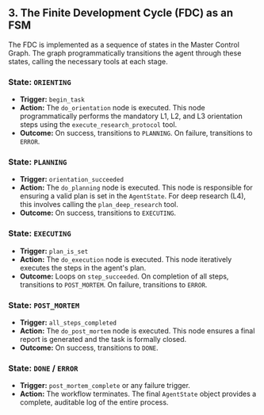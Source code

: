 ## 3. The Finite Development Cycle (FDC) as an FSM

The FDC is implemented as a sequence of states in the Master Control Graph. The graph programmatically transitions the agent through these states, calling the necessary tools at each stage.

### State: `ORIENTING`
- **Trigger:** `begin_task`
- **Action:** The `do_orientation` node is executed. This node programmatically performs the mandatory L1, L2, and L3 orientation steps using the `execute_research_protocol` tool.
- **Outcome:** On success, transitions to `PLANNING`. On failure, transitions to `ERROR`.

### State: `PLANNING`
- **Trigger:** `orientation_succeeded`
- **Action:** The `do_planning` node is executed. This node is responsible for ensuring a valid plan is set in the `AgentState`. For deep research (L4), this involves calling the `plan_deep_research` tool.
- **Outcome:** On success, transitions to `EXECUTING`.

### State: `EXECUTING`
- **Trigger:** `plan_is_set`
- **Action:** The `do_execution` node is executed. This node iteratively executes the steps in the agent's plan.
- **Outcome:** Loops on `step_succeeded`. On completion of all steps, transitions to `POST_MORTEM`. On failure, transitions to `ERROR`.

### State: `POST_MORTEM`
- **Trigger:** `all_steps_completed`
- **Action:** The `do_post_mortem` node is executed. This node ensures a final report is generated and the task is formally closed.
- **Outcome:** On success, transitions to `DONE`.

### State: `DONE` / `ERROR`
- **Trigger:** `post_mortem_complete` or any failure trigger.
- **Action:** The workflow terminates. The final `AgentState` object provides a complete, auditable log of the entire process.
